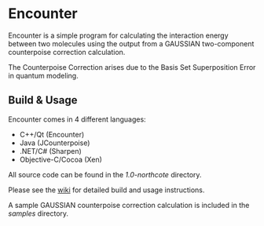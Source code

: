 Encounter
=========

Encounter is a simple program for calculating the interaction energy between two molecules using the output from a GAUSSIAN two-component counterpoise correction calculation.

The Counterpoise Correction arises due to the Basis Set Superposition Error in quantum modeling.

Build & Usage
-------------

Encounter comes in 4 different languages:

* C++/Qt (Encounter)
* Java (JCounterpoise)
* .NET/C# (Sharpen)
* Objective-C/Cocoa (Xen)

All source code can be found in the _1.0-northcote_ directory.

Please see the [wiki](https://github.com/BHazel/Encounter/wiki) for detailed build and usage instructions.

A sample GAUSSIAN counterpoise correction calculation is included in the _samples_ directory.